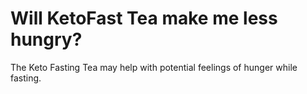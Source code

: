 # Will KetoFast Tea make me less hungry?

The Keto Fasting Tea may help with potential feelings of hunger while fasting.